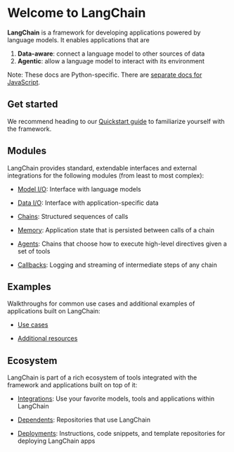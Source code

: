# Welcome to LangChain

**LangChain** is a framework for developing applications powered by language models. It enables applications that are
1. **Data-aware**: connect a language model to other sources of data
2. **Agentic**: allow a language model to interact with its environment

Note: These docs are Python-specific. There are [separate docs for JavaScript](https://js.langchain.com/docs/>).

## Get started

We recommend heading to our [Quickstart guide](./get_started/quickstart.html) to familiarize yourself with the framework.

## Modules

LangChain provides standard, extendable interfaces and external integrations for the following modules (from least to most complex):

- [Model I/O](./modules/model_io.html): Interface with language models

- [Data I/O](./modules/data_io.html): Interface with application-specific data

- [Chains](./modules/chains.html): Structured sequences of calls

- [Memory](./modules/memory.html): Application state that is persisted between calls of a chain

- [Agents](./modules/agents.html): Chains that choose how to execute high-level directives given a set of tools

- [Callbacks](./modules/callbacks/getting_started.html): Logging and streaming of intermediate steps of any chain

## Examples

Walkthroughs for common use cases and additional examples of applications built on LangChain:

- [Use cases](./use_cases/autonomous_agents.html)

- [Additional resources](./additional_resources/youtube.html)

## Ecosystem

LangChain is part of a rich ecosystem of tools integrated with the framework and applications built on top of it:

- [Integrations](./integrations.html): Use your favorite models, tools and applications within LangChain

- [Dependents](./dependents.html): Repositories that use LangChain

- [Deployments](./ecosystem/deployments.html): Instructions, code snippets, and template repositories for deploying LangChain apps
